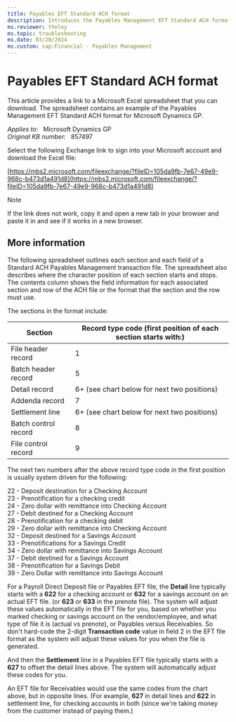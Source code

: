 ```yaml
---
title: Payables EFT Standard ACH format
description: Introduces the Payables Management EFT Standard ACH format in Microsoft Dynamics GP.
ms.reviewer: theley
ms.topic: troubleshooting
ms.date: 03/20/2024
ms.custom: sap:Financial - Payables Management
---
```

# Payables EFT Standard ACH format

This article provides a link to a Microsoft Excel spreadsheet that you can download. The spreadsheet contains an example of the Payables Management EFT Standard ACH format for Microsoft Dynamics GP.

_Applies to:_ &nbsp; Microsoft Dynamics GP  
_Original KB number:_ &nbsp; 857497

Select the following Exchange link to sign into your Microsoft account and download the Excel file:

[https://mbs2.microsoft.com/fileexchange/?fileID=105da9fb-7e67-49e9-968c-b473d1a491d8](https://mbs2.microsoft.com/fileexchange/?fileID=105da9fb-7e67-49e9-968c-b473d1a491d8)

> [!NOTE]
> If the link does not work, copy it and open a new tab in your browser and paste it in and see if it works in a new browser.

## More information

The following spreadsheet outlines each section and each field of a Standard ACH Payables Management transaction file. The spreadsheet also describes where the character position of each section starts and stops. The contents column shows the field information for each associated section and row of the ACH file or the format that the section and the row must use.

The sections in the format include:

|Section|Record type code (first position of each section starts with:)|
|-|-|
|File header record |1|
|Batch header record |5|
|Detail record|6+ (see chart below for next two positions)|
|Addenda record|7|
|Settlement line|6+ (see chart below for next two positions)|
|Batch control record |8|
|File control record |9|

The next two numbers after the above record type code in the first position is usually system driven for the following:

22 - Deposit destination for a Checking Account  
23 - Prenotification for a checking credit  
24 - Zero dollar with remittance into Checking Account  
27 - Debit destined for a Checking Account  
28 - Prenotification for a checking debit  
29 - Zero dollar with remittance into Checking Account  
32 - Deposit destined for a Savings Account  
33 - Prenotifications for a Savings Credit  
34 - Zero dollar with remittance into Savings Account  
37 - Debit destined for a Savings Account  
38 - Prenotification for a Savings Debit  
39 - Zero Dollar with remittance into Savings Account

For a Payroll Direct Deposit file or Payables EFT file, the **Detail** line typically starts with a **622** for a checking account or **632** for a savings account on an actual EFT file. (or **623** or **633** in the prenote file). The system will adjust these values automatically in the EFT file for you, based on whether you marked checking or savings account on the vendor/employee, and what type of file it is (actual vs prenote), or Payables versus Receivables. So don't hard-code the 2-digit **Transaction code** value in field 2 in the EFT file format as the system will adjust these values for you when the file is generated.

And then the **Settlement** line in a Payables EFT file typically starts with a **627** to offset the detail lines above. The system will automatically adjust these codes for you.

An EFT file for Receivables would use the same codes from the chart above, but in opposite lines. (For example, **627** in detail lines and **622** in settlement line, for checking accounts in both (since we're taking money from the customer instead of paying them.)
